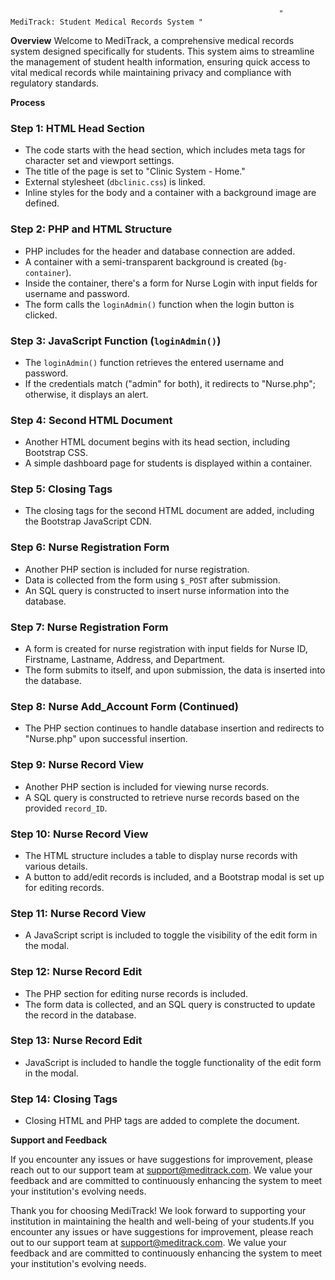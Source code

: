                                                                 " MediTrack: Student Medical Records System "

**Overview**
    Welcome to MediTrack, a comprehensive medical records system designed specifically for students. This system aims to streamline the management of student health information, ensuring quick access to vital medical records while maintaining privacy and compliance with regulatory standards.

 **Process**

### Step 1: HTML Head Section
- The code starts with the head section, which includes meta tags for character set and viewport settings.
- The title of the page is set to "Clinic System - Home."
- External stylesheet (`dbclinic.css`) is linked.
- Inline styles for the body and a container with a background image are defined.

### Step 2: PHP and HTML Structure
- PHP includes for the header and database connection are added.
- A container with a semi-transparent background is created (`bg-container`).
- Inside the container, there's a form for Nurse Login with input fields for username and password.
- The form calls the `loginAdmin()` function when the login button is clicked.

### Step 3: JavaScript Function (`loginAdmin()`)
- The `loginAdmin()` function retrieves the entered username and password.
- If the credentials match ("admin" for both), it redirects to "Nurse.php"; otherwise, it displays an alert.

### Step 4: Second HTML Document
- Another HTML document begins with its head section, including Bootstrap CSS.
- A simple dashboard page for students is displayed within a container.

### Step 5: Closing Tags
- The closing tags for the second HTML document are added, including the Bootstrap JavaScript CDN.

### Step 6: Nurse Registration Form
- Another PHP section is included for nurse registration.
- Data is collected from the form using `$_POST` after submission.
- An SQL query is constructed to insert nurse information into the database.

### Step 7: Nurse Registration Form 
- A form is created for nurse registration with input fields for Nurse ID, Firstname, Lastname, Address, and Department.
- The form submits to itself, and upon submission, the data is inserted into the database.

### Step 8: Nurse Add_Account Form (Continued)
- The PHP section continues to handle database insertion and redirects to "Nurse.php" upon successful insertion.

### Step 9: Nurse Record View 
- Another PHP section is included for viewing nurse records.
- A SQL query is constructed to retrieve nurse records based on the provided `record_ID`.

### Step 10: Nurse Record View 
- The HTML structure includes a table to display nurse records with various details.
- A button to add/edit records is included, and a Bootstrap modal is set up for editing records.

### Step 11: Nurse Record View 
- A JavaScript script is included to toggle the visibility of the edit form in the modal.

### Step 12: Nurse Record Edit
- The PHP section for editing nurse records is included.
- The form data is collected, and an SQL query is constructed to update the record in the database.

### Step 13: Nurse Record Edit 
- JavaScript is included to handle the toggle functionality of the edit form in the modal.

### Step 14: Closing Tags
- Closing HTML and PHP tags are added to complete the document.

**Support and Feedback**

  If you encounter any issues or have suggestions for improvement, please reach out to our support team at support@meditrack.com. We value your feedback and are committed to continuously enhancing the system to meet your institution's evolving needs.

  Thank you for choosing MediTrack! We look forward to supporting your institution in maintaining the health and well-being of your students.If you encounter any issues or have suggestions for improvement, please reach out to our support team at support@meditrack.com. We value your feedback and are committed to continuously enhancing the system to meet your institution's evolving needs.

